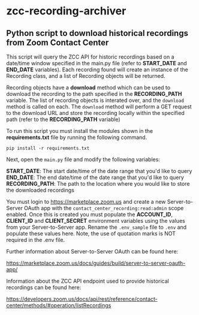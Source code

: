 # zcc-recording-archiver

## Python script to download historical recordings from Zoom Contact Center

This script will query the ZCC API for historic recordings based on a date/time window specified in the main.py file (refer to **START_DATE** and **END_DATE** variables). Each recording found will create an instance of the Recording class, and a list of Recording objects will be returned.

Recording objects have a **download** method which can be used to download the recording to the path specified in the **RECORDING_PATH** variable. The list of recording objects is interated over, and the `download` method is called on each. The `download` method will perform a GET request to the download URL and store the recording locally within the specified path (refer to the **RECORDING_PATH** variable)

To run this script you must install the modules shown in the **requirements.txt** file by running the following command.

`pip install -r requirements.txt`

Next, open the `main.py` file and modify the following variables:

**START_DATE**: The start date/time of the date range that you'd like to query
**END_DATE**: The end date/time of the date range that you'd like to query
**RECORDING_PATH**: The path to the location where you would like to store the downloaded recordings

You must login to <https://marketplace.zoom.us> and create a new Server-to-Server OAuth app with the `contact_center_recording:read:admin` scope enabled. Once this is created you must populate the **ACCOUNT_ID**, **CLIENT_ID** and **CLIENT_SECRET** environment variables using the values from your Server-to-Server app. Rename the `.env_sample` file to `.env` and populate these values here. Note, the use of quotation marks is NOT required in the .env file.

Further information about Server-to-Server OAuth can be found here:

<https://marketplace.zoom.us/docs/guides/build/server-to-server-oauth-app/>

Information about the ZCC API endpoint used to provide historical recordings can be found here:

<https://developers.zoom.us/docs/api/rest/reference/contact-center/methods/#operation/listRecordings>
